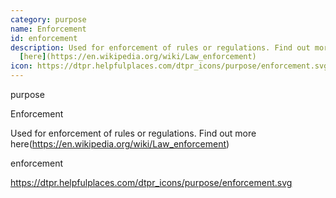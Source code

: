 ```yaml
---
category: purpose
name: Enforcement
id: enforcement
description: Used for enforcement of rules or regulations. Find out more
  [here](https://en.wikipedia.org/wiki/Law_enforcement)
icon: https://dtpr.helpfulplaces.com/dtpr_icons/purpose/enforcement.svg
---
```

purpose

Enforcement

Used for enforcement of rules or regulations. Find out more here(https://en.wikipedia.org/wiki/Law_enforcement)

enforcement

https://dtpr.helpfulplaces.com/dtpr_icons/purpose/enforcement.svg